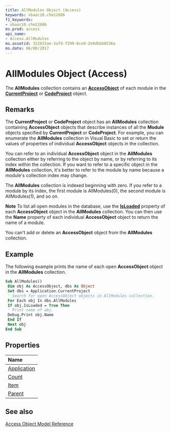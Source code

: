 ```yaml
---
title: AllModules Object (Access)
keywords: vbaac10.chm12686
f1_keywords:
- vbaac10.chm12686
ms.prod: access
api_name:
- Access.AllModules
ms.assetid: 322815ae-3afd-f299-0ce9-2e9dbbb8536a
ms.date: 06/08/2017
---
```



# AllModules Object (Access)

The  **AllModules** collection contains an **[AccessObject](Access.AccessObject.md)** of each module in the **[CurrentProject](Access.CurrentProject.md)** or **[CodeProject](Access.CodeProject.md)** object.


## Remarks

The  **CurrentProject** or **CodeProject** object has an **AllModules** collection containing **AccessObject** objects that describe instances of all the **Module** objects specified by **CurrentProject** or **CodeProject**. For example, you can enumerate the **AllModules** collection in Visual Basic to set or return the values of properties of individual **AccessObject** objects in the collection.

You can refer to an individual  **AccessObject** object in the **AllModules** collection either by referring to the object by name, or by referring to its index within the collection. If you want to refer to a specific object in the **AllModules** collection, it's better to refer to the module by name because a module's collection index may change.

The  **AllModules** collection is indexed beginning with zero. If you refer to a module by its index, the first module is AllModules(0), the second module is AllModules(1), and so on.


 **Note**   To list all open modules in the database, use the **[IsLoaded](Access.AccessObject.IsLoaded.md)** property of each **AccessObject** object in the **AllModules** collection. You can then use the **Name** property of each individual **AccessObject** object to return the name of a module.

You can't add or delete an  **AccessObject** object from the **AllModules** collection.


## Example

The following example prints the name of each open  **AccessObject** object in the **AllModules** collection.


```vb
Sub AllModules() 
 Dim obj As AccessObject, dbs As Object 
 Set dbs = Application.CurrentProject 
 ' Search for open AccessObject objects in AllModules collection. 
 For Each obj In dbs.AllModules 
 If obj.IsLoaded = True Then 
 ' Print name of obj. 
 Debug.Print obj.Name 
 End If 
 Next obj 
End Sub
```


## Properties



|**Name**|
|:-----|
|[Application](Access.AllModules.Application.md)|
|[Count](Access.AllModules.Count.md)|
|[Item](Access.AllModules.Item.md)|
|[Parent](Access.AllModules.Parent.md)|

## See also


[Access Object Model Reference](./overview/object-model-access-vba-reference.md)
